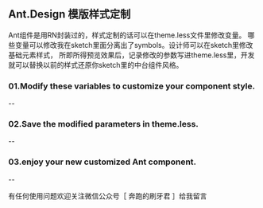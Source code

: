 ## Ant.Design 模版样式定制


Ant组件是用RN封装过的，样式定制的话可以在theme.less文件里修改变量。
哪些变量可以修改我在sketch里面分离出了symbols。设计师可以在sketch里修改基础元素样式，
所即所得预览效果后，记录修改的参数写进theme.less里，开发就可以替换以前的样式还原你sketch里的中台组件风格。




### 01.Modify these variables to customize your component style.

--

### 02.Save the modified parameters in theme.less.

--

### 03.enjoy your new customized Ant component. 

--


有任何使用问题欢迎关注微信公众号［ 奔跑的刷牙君 ］给我留言
